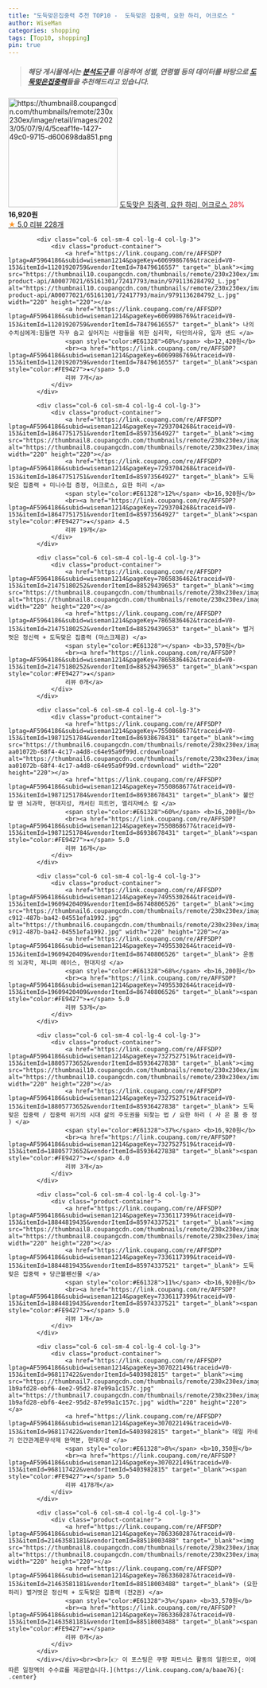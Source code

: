 ```yaml
---
title: "도둑맞은집중력 추천 TOP10 -  도둑맞은 집중력, 요한 하리, 어크로스 "
author: WiseMan
categories: shopping
tags: [Top10, shopping]
pin: true
---
```


> ##### 해당 게시물에서는 [**분석도구**](https://itemscout.io/)를 이용하여 **성별**, **연령별** 등의 데이터를 바탕으로 [**도둑맞은집중력**](https://link.coupang.com/a/baae76)들을 추천해드리고 있습니다.
<div class="container"><div class="row">
            <div class="col-6 col-sm-4 col-lg-4 col-lg-3">
                <div class="product-container">
                    <a href="https://link.coupang.com/re/AFFSDP?lptag=AF5964186&subid=wiseman1214&pageKey=7292029104&traceid=V0-153&itemId=18640161276&vendorItemId=85895000424" target="_blank"><img src="https://thumbnail8.coupangcdn.com/thumbnails/remote/230x230ex/image/retail/images/2023/05/07/9/4/5ceaf1fe-1427-49c0-9715-d600698da851.png" alt="https://thumbnail8.coupangcdn.com/thumbnails/remote/230x230ex/image/retail/images/2023/05/07/9/4/5ceaf1fe-1427-49c0-9715-d600698da851.png" width="220" height="220"></a>
                    <a href="https://link.coupang.com/re/AFFSDP?lptag=AF5964186&subid=wiseman1214&pageKey=7292029104&traceid=V0-153&itemId=18640161276&vendorItemId=85895000424" target="_blank"> 도둑맞은 집중력, 요한 하리, 어크로스 </a>
                    <span style="color:#E61328">28%</span> <b>16,920원</b>
                    <br><a href="https://link.coupang.com/re/AFFSDP?lptag=AF5964186&subid=wiseman1214&pageKey=7292029104&traceid=V0-153&itemId=18640161276&vendorItemId=85895000424" target="_blank"><span style="color:#FE9427">★</span> 5.0
                    리뷰 228개</a>
                </div>
            </div>
            
            <div class="col-6 col-sm-4 col-lg-4 col-lg-3">
                <div class="product-container">
                    <a href="https://link.coupang.com/re/AFFSDP?lptag=AF5964186&subid=wiseman1214&pageKey=6069986769&traceid=V0-153&itemId=11201920759&vendorItemId=78479616557" target="_blank"><img src="https://thumbnail10.coupangcdn.com/thumbnails/remote/230x230ex/image/retail-product-api/A00077021/65161301/72417793/main/9791136284792_L.jpg" alt="https://thumbnail10.coupangcdn.com/thumbnails/remote/230x230ex/image/retail-product-api/A00077021/65161301/72417793/main/9791136284792_L.jpg" width="220" height="220"></a>
                    <a href="https://link.coupang.com/re/AFFSDP?lptag=AF5964186&subid=wiseman1214&pageKey=6069986769&traceid=V0-153&itemId=11201920759&vendorItemId=78479616557" target="_blank"> 나의 수치심에게:힘들면 자꾸 숨고 싶어지는 사람들을 위한 심리학, 타인의사유, 일자 샌드 </a>
                    <span style="color:#E61328">68%</span> <b>12,420원</b>
                    <br><a href="https://link.coupang.com/re/AFFSDP?lptag=AF5964186&subid=wiseman1214&pageKey=6069986769&traceid=V0-153&itemId=11201920759&vendorItemId=78479616557" target="_blank"><span style="color:#FE9427">★</span> 5.0
                    리뷰 7개</a>
                </div>
            </div>
            
            <div class="col-6 col-sm-4 col-lg-4 col-lg-3">
                <div class="product-container">
                    <a href="https://link.coupang.com/re/AFFSDP?lptag=AF5964186&subid=wiseman1214&pageKey=7293704268&traceid=V0-153&itemId=18647751751&vendorItemId=85973564927" target="_blank"><img src="https://thumbnail8.coupangcdn.com/thumbnails/remote/230x230ex/image/vendor_inventory/058d/b694ff343dfdd5c77f3c488267fb327800ceaea3e5e2123d4e205c50ce87.png" alt="https://thumbnail8.coupangcdn.com/thumbnails/remote/230x230ex/image/vendor_inventory/058d/b694ff343dfdd5c77f3c488267fb327800ceaea3e5e2123d4e205c50ce87.png" width="220" height="220"></a>
                    <a href="https://link.coupang.com/re/AFFSDP?lptag=AF5964186&subid=wiseman1214&pageKey=7293704268&traceid=V0-153&itemId=18647751751&vendorItemId=85973564927" target="_blank"> 도둑맞은 집중력 + 미니수첩 증정, 어크로스, 요한 하리 </a>
                    <span style="color:#E61328">12%</span> <b>16,920원</b>
                    <br><a href="https://link.coupang.com/re/AFFSDP?lptag=AF5964186&subid=wiseman1214&pageKey=7293704268&traceid=V0-153&itemId=18647751751&vendorItemId=85973564927" target="_blank"><span style="color:#FE9427">★</span> 4.5
                    리뷰 19개</a>
                </div>
            </div>
            
            <div class="col-6 col-sm-4 col-lg-4 col-lg-3">
                <div class="product-container">
                    <a href="https://link.coupang.com/re/AFFSDP?lptag=AF5964186&subid=wiseman1214&pageKey=7865836462&traceid=V0-153&itemId=21475180252&vendorItemId=88529439653" target="_blank"><img src="https://thumbnail8.coupangcdn.com/thumbnails/remote/230x230ex/image/vendor_inventory/4878/ebe3e39e96c2031975110923c225526f76b314ba6c50b45d25d32c02dcdd.jpg" alt="https://thumbnail8.coupangcdn.com/thumbnails/remote/230x230ex/image/vendor_inventory/4878/ebe3e39e96c2031975110923c225526f76b314ba6c50b45d25d32c02dcdd.jpg" width="220" height="220"></a>
                    <a href="https://link.coupang.com/re/AFFSDP?lptag=AF5964186&subid=wiseman1214&pageKey=7865836462&traceid=V0-153&itemId=21475180252&vendorItemId=88529439653" target="_blank"> 벌거벗은 정신력 + 도둑맞은 집중력 (마스크제공) </a>
                    <span style="color:#E61328"></span> <b>33,570원</b>
                    <br><a href="https://link.coupang.com/re/AFFSDP?lptag=AF5964186&subid=wiseman1214&pageKey=7865836462&traceid=V0-153&itemId=21475180252&vendorItemId=88529439653" target="_blank"><span style="color:#FE9427">★</span> 
                    리뷰 0개</a>
                </div>
            </div>
            
            <div class="col-6 col-sm-4 col-lg-4 col-lg-3">
                <div class="product-container">
                    <a href="https://link.coupang.com/re/AFFSDP?lptag=AF5964186&subid=wiseman1214&pageKey=7550868677&traceid=V0-153&itemId=19871251784&vendorItemId=86938678431" target="_blank"><img src="https://thumbnail6.coupangcdn.com/thumbnails/remote/230x230ex/image/retail/images/563145579911424-aa01072b-68f4-4c17-a4d8-c64e95a9f99d.crdownload" alt="https://thumbnail6.coupangcdn.com/thumbnails/remote/230x230ex/image/retail/images/563145579911424-aa01072b-68f4-4c17-a4d8-c64e95a9f99d.crdownload" width="220" height="220"></a>
                    <a href="https://link.coupang.com/re/AFFSDP?lptag=AF5964186&subid=wiseman1214&pageKey=7550868677&traceid=V0-153&itemId=19871251784&vendorItemId=86938678431" target="_blank"> 불안할 땐 뇌과학, 현대지성, 캐서린 피트먼, 엘리자베스 칼 </a>
                    <span style="color:#E61328">60%</span> <b>16,200원</b>
                    <br><a href="https://link.coupang.com/re/AFFSDP?lptag=AF5964186&subid=wiseman1214&pageKey=7550868677&traceid=V0-153&itemId=19871251784&vendorItemId=86938678431" target="_blank"><span style="color:#FE9427">★</span> 5.0
                    리뷰 16개</a>
                </div>
            </div>
            
            <div class="col-6 col-sm-4 col-lg-4 col-lg-3">
                <div class="product-container">
                    <a href="https://link.coupang.com/re/AFFSDP?lptag=AF5964186&subid=wiseman1214&pageKey=7495530264&traceid=V0-153&itemId=19609420409&vendorItemId=86740806526" target="_blank"><img src="https://thumbnail6.coupangcdn.com/thumbnails/remote/230x230ex/image/retail/images/2023/07/31/13/1/3be046a8-c912-487b-ba42-04551efa1992.jpg" alt="https://thumbnail6.coupangcdn.com/thumbnails/remote/230x230ex/image/retail/images/2023/07/31/13/1/3be046a8-c912-487b-ba42-04551efa1992.jpg" width="220" height="220"></a>
                    <a href="https://link.coupang.com/re/AFFSDP?lptag=AF5964186&subid=wiseman1214&pageKey=7495530264&traceid=V0-153&itemId=19609420409&vendorItemId=86740806526" target="_blank"> 운동의 뇌과학, 제니퍼 헤이스, 현대지성 </a>
                    <span style="color:#E61328">68%</span> <b>16,200원</b>
                    <br><a href="https://link.coupang.com/re/AFFSDP?lptag=AF5964186&subid=wiseman1214&pageKey=7495530264&traceid=V0-153&itemId=19609420409&vendorItemId=86740806526" target="_blank"><span style="color:#FE9427">★</span> 5.0
                    리뷰 53개</a>
                </div>
            </div>
            
            <div class="col-6 col-sm-4 col-lg-4 col-lg-3">
                <div class="product-container">
                    <a href="https://link.coupang.com/re/AFFSDP?lptag=AF5964186&subid=wiseman1214&pageKey=7327527519&traceid=V0-153&itemId=18805773652&vendorItemId=85936427838" target="_blank"><img src="https://thumbnail10.coupangcdn.com/thumbnails/remote/230x230ex/image/vendor_inventory/5f0e/861340790b12aecfe2ed43bd78352ef178c3713cc4485e239b4faa33dd4d.jpg" alt="https://thumbnail10.coupangcdn.com/thumbnails/remote/230x230ex/image/vendor_inventory/5f0e/861340790b12aecfe2ed43bd78352ef178c3713cc4485e239b4faa33dd4d.jpg" width="220" height="220"></a>
                    <a href="https://link.coupang.com/re/AFFSDP?lptag=AF5964186&subid=wiseman1214&pageKey=7327527519&traceid=V0-153&itemId=18805773652&vendorItemId=85936427838" target="_blank"> 도둑맞은 집중력 / 집중력 위기의 시대 삶의 주도권을 되찾는 법 / 요한 하리 ( 사 은 품 증 정 ) </a>
                    <span style="color:#E61328">37%</span> <b>16,920원</b>
                    <br><a href="https://link.coupang.com/re/AFFSDP?lptag=AF5964186&subid=wiseman1214&pageKey=7327527519&traceid=V0-153&itemId=18805773652&vendorItemId=85936427838" target="_blank"><span style="color:#FE9427">★</span> 4.0
                    리뷰 3개</a>
                </div>
            </div>
            
            <div class="col-6 col-sm-4 col-lg-4 col-lg-3">
                <div class="product-container">
                    <a href="https://link.coupang.com/re/AFFSDP?lptag=AF5964186&subid=wiseman1214&pageKey=7336117399&traceid=V0-153&itemId=18844819435&vendorItemId=85974337521" target="_blank"><img src="https://thumbnail8.coupangcdn.com/thumbnails/remote/230x230ex/image/vendor_inventory/1303/8fb11cf0af9f4e17ccdb50ee2c28e08ff1cc9f2db9c91ae5ef027bc5c694.jpg" alt="https://thumbnail8.coupangcdn.com/thumbnails/remote/230x230ex/image/vendor_inventory/1303/8fb11cf0af9f4e17ccdb50ee2c28e08ff1cc9f2db9c91ae5ef027bc5c694.jpg" width="220" height="220"></a>
                    <a href="https://link.coupang.com/re/AFFSDP?lptag=AF5964186&subid=wiseman1214&pageKey=7336117399&traceid=V0-153&itemId=18844819435&vendorItemId=85974337521" target="_blank"> 도둑맞은 집중력 + 당근볼펜선물 </a>
                    <span style="color:#E61328">11%</span> <b>16,920원</b>
                    <br><a href="https://link.coupang.com/re/AFFSDP?lptag=AF5964186&subid=wiseman1214&pageKey=7336117399&traceid=V0-153&itemId=18844819435&vendorItemId=85974337521" target="_blank"><span style="color:#FE9427">★</span> 5.0
                    리뷰 1개</a>
                </div>
            </div>
            
            <div class="col-6 col-sm-4 col-lg-4 col-lg-3">
                <div class="product-container">
                    <a href="https://link.coupang.com/re/AFFSDP?lptag=AF5964186&subid=wiseman1214&pageKey=307022149&traceid=V0-153&itemId=968117422&vendorItemId=5403982815" target="_blank"><img src="https://thumbnail7.coupangcdn.com/thumbnails/remote/230x230ex/image/retail/images/3295499669579854-1b9afd28-ebf6-4ee2-95d2-87e99a1c157c.jpg" alt="https://thumbnail7.coupangcdn.com/thumbnails/remote/230x230ex/image/retail/images/3295499669579854-1b9afd28-ebf6-4ee2-95d2-87e99a1c157c.jpg" width="220" height="220"></a>
                    <a href="https://link.coupang.com/re/AFFSDP?lptag=AF5964186&subid=wiseman1214&pageKey=307022149&traceid=V0-153&itemId=968117422&vendorItemId=5403982815" target="_blank"> 데일 카네기 인간관계론무삭제 완역본, 현대지성 </a>
                    <span style="color:#E61328">8%</span> <b>10,350원</b>
                    <br><a href="https://link.coupang.com/re/AFFSDP?lptag=AF5964186&subid=wiseman1214&pageKey=307022149&traceid=V0-153&itemId=968117422&vendorItemId=5403982815" target="_blank"><span style="color:#FE9427">★</span> 5.0
                    리뷰 4178개</a>
                </div>
            </div>
            
            <div class="col-6 col-sm-4 col-lg-4 col-lg-3">
                <div class="product-container">
                    <a href="https://link.coupang.com/re/AFFSDP?lptag=AF5964186&subid=wiseman1214&pageKey=7863360287&traceid=V0-153&itemId=21463581181&vendorItemId=88518003488" target="_blank"><img src="https://thumbnail8.coupangcdn.com/thumbnails/remote/230x230ex/image/vendor_inventory/b684/2ef7df970381b8f0f45d9e5c22c4fed8c0cad7ae3cf47b9ba3d09062180e.jpg" alt="https://thumbnail8.coupangcdn.com/thumbnails/remote/230x230ex/image/vendor_inventory/b684/2ef7df970381b8f0f45d9e5c22c4fed8c0cad7ae3cf47b9ba3d09062180e.jpg" width="220" height="220"></a>
                    <a href="https://link.coupang.com/re/AFFSDP?lptag=AF5964186&subid=wiseman1214&pageKey=7863360287&traceid=V0-153&itemId=21463581181&vendorItemId=88518003488" target="_blank"> (요한 하리) 벌거벗은 정신력 + 도둑맞은 집중력 (전2권) </a>
                    <span style="color:#E61328">3%</span> <b>33,570원</b>
                    <br><a href="https://link.coupang.com/re/AFFSDP?lptag=AF5964186&subid=wiseman1214&pageKey=7863360287&traceid=V0-153&itemId=21463581181&vendorItemId=88518003488" target="_blank"><span style="color:#FE9427">★</span> 
                    리뷰 0개</a>
                </div>
            </div>
            </div></div><br><br>[👉 이 포스팅은 쿠팡 파트너스 활동의 일환으로, 이에 따른 일정액의 수수료를 제공받습니다.](https://link.coupang.com/a/baae76){: .center}
